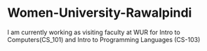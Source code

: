 # Women-University-Rawalpindi
I am currently working as visiting faculty at WUR for Intro to Computers(CS_101) and Intro to Programming Languages (CS-103)

